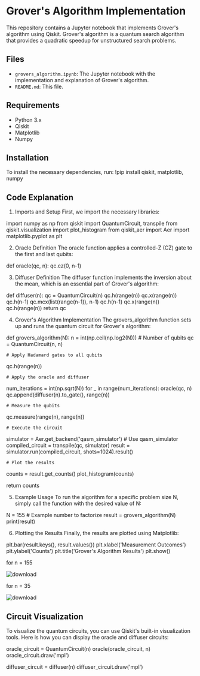 # Grover's Algorithm Implementation

This repository contains a Jupyter notebook that implements Grover's algorithm using Qiskit. Grover's algorithm is a quantum search algorithm that provides a quadratic speedup for unstructured search problems.

## Files

- `grovers_algorithm.ipynb`: The Jupyter notebook with the implementation and explanation of Grover's algorithm.
- `README.md`: This file.

## Requirements

- Python 3.x
- Qiskit
- Matplotlib
- Numpy

## Installation

To install the necessary dependencies, run:
!pip install qiskit, matplotlib, numpy

## Code Explanation
1. Imports and Setup
First, we import the necessary libraries:

import numpy as np
from qiskit import QuantumCircuit, transpile
from qiskit.visualization import plot_histogram
from qiskit_aer import Aer
import matplotlib.pyplot as plt

2. Oracle Definition
The oracle function applies a controlled-Z (CZ) gate to the first and last qubits:

def oracle(qc, n):
    qc.cz(0, n-1)

3. Diffuser Definition
The diffuser function implements the inversion about the mean, which is an essential part of Grover's algorithm:

def diffuser(n):
    qc = QuantumCircuit(n)
    qc.h(range(n))
    qc.x(range(n))
    qc.h(n-1)
    qc.mcx(list(range(n-1)), n-1)
    qc.h(n-1)
    qc.x(range(n))
    qc.h(range(n))
    return qc

4. Grover's Algorithm Implementation
The grovers_algorithm function sets up and runs the quantum circuit for Grover's algorithm:

def grovers_algorithm(N):
    n = int(np.ceil(np.log2(N)))  # Number of qubits
    qc = QuantumCircuit(n, n)

    # Apply Hadamard gates to all qubits
    
  qc.h(range(n))

    # Apply the oracle and diffuser 
  num_iterations = int(np.sqrt(N))
  for _ in range(num_iterations):
      oracle(qc, n)
      qc.append(diffuser(n).to_gate(), range(n))

    # Measure the qubits
  qc.measure(range(n), range(n))

    # Execute the circuit
  simulator = Aer.get_backend('qasm_simulator')  # Use qasm_simulator
  compiled_circuit = transpile(qc, simulator)
  result = simulator.run(compiled_circuit, shots=1024).result()

    # Plot the results
  counts = result.get_counts()
  plot_histogram(counts)

  return counts

5. Example Usage
To run the algorithm for a specific problem size N, simply call the function with the desired value of N:

N = 155  # Example number to factorize
result = grovers_algorithm(N)
print(result)

6. Plotting the Results
Finally, the results are plotted using Matplotlib:

plt.bar(result.keys(), result.values())
plt.xlabel('Measurement Outcomes')
plt.ylabel('Counts')
plt.title('Grover\'s Algorithm Results')
plt.show()

for n = 155


![download](https://github.com/Aakanksha04022004/Grover-s_algorithm/assets/146117000/4f43280d-4735-4172-936b-41cdce82c5f5)

for n = 35


![download](https://github.com/Aakanksha04022004/Grover-s_algorithm/assets/146117000/432cd72e-d8b2-4509-a862-a9a726a2cff5)

## Circuit Visualization
To visualize the quantum circuits, you can use Qiskit's built-in visualization tools. Here is how you can display the oracle and diffuser circuits:

oracle_circuit = QuantumCircuit(n)
oracle(oracle_circuit, n)
oracle_circuit.draw('mpl')

diffuser_circuit = diffuser(n)
diffuser_circuit.draw('mpl')


